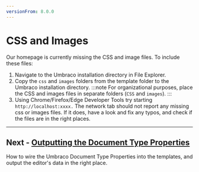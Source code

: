 ```yaml
---
versionFrom: 8.0.0
---
```

# CSS and Images

Our homepage is currently missing the CSS and image files. To include these files:

1. Navigate to the Umbraco installation directory in File Explorer.
2. Copy the `css` and `images` folders from the template folder to the Umbraco installation directory.
    :::note
    For organizational purposes, place the CSS and images files in separate folders (`CSS` and `images`).
    :::
3. Using Chrome/Firefox/Edge Developer Tools try starting `http://localhost:xxxx.` The network tab should not report any missing css or images files. If it does, have a look and fix any typos, and check if the files are in the right places.

---

## Next - [Outputting the Document Type Properties](../Outputting-the-Document-Type-Properties)

How to wire the Umbraco Document Type Properties into the templates, and output the editor's data in the right place.
